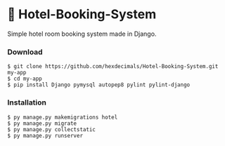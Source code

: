 # :rocket: Hotel-Booking-System

Simple hotel room booking system made in Django.

### Download
```shell
$ git clone https://github.com/hexdecimals/Hotel-Booking-System.git my-app
$ cd my-app
$ pip install Django pymysql autopep8 pylint pylint-django
```

### Installation
```shell
$ py manage.py makemigrations hotel
$ py manage.py migrate
$ py manage.py collectstatic
$ py manage.py runserver
```